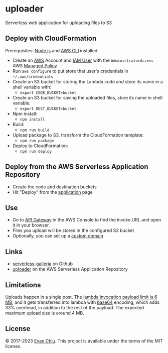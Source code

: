 # uploader

Serverless web application for uploading files to S3

## Deploy with CloudFormation

Prerequisites: [Node.js](https://nodejs.org/en/) and [AWS CLI](http://docs.aws.amazon.com/cli/latest/userguide/installing.html) installed

* Create an [AWS](https://aws.amazon.com/) Account and [IAM User](https://aws.amazon.com/iam/) with the `AdministratorAccess` AWS [Managed Policy](http://docs.aws.amazon.com/IAM/latest/UserGuide/access_policies_managed-vs-inline.html)
* Run `aws configure` to put store that user's credentials in `~/.aws/credentials`
* Create an S3 bucket for storing the Lambda code and store its name in a shell variable with:
  * `export CODE_BUCKET=bucket`
* Create an S3 bucket for saving the uploaded files, store its name in shell variable:
  * `export DEST_BUCKET=bucket`
* Npm install:
  * `npm install`
* Build:
  * `npm run build`
* Upload package to S3, transform the CloudFormation template:
  * `npm run package`
* Deploy to CloudFormation:
  * `npm run deploy`

## Deploy from the AWS Serverless Application Repository
* Create the code and destination buckets
* Hit "Deploy" from the [application](https://serverlessrepo.aws.amazon.com/applications/arn:aws:serverlessrepo:us-east-1:233054207705:applications~uploader) page

## Use
* Go to [API Gateway](https://console.aws.amazon.com/apigateway/home) in the AWS Console to find the invoke URL and open it in your browser.
* Files you upload will be stored in the configured S3 bucket
* Optionally, you can set up a [custom domain](https://docs.aws.amazon.com/apigateway/latest/developerguide/how-to-custom-domains.html)

## Links
* [serverless-galleria](https://github.com/evanchiu/serverless-galleria) on Github
* [uploader](https://serverlessrepo.aws.amazon.com/#/applications/arn:aws:serverlessrepo:us-east-1:233054207705:applications~uploader) on the AWS Serverless Application Repository

## Limitations
Uploads happen in a single post.  The [lambda invocation payload limit is 6 MB](https://docs.aws.amazon.com/lambda/latest/dg/limits.html), and it gets transferred into lambda with [base64](https://en.wikipedia.org/wiki/Base64) encoding, which adds 33% overhead, in addition to the rest of the payload. The expected maximum upload size is around 4 MB.

## License
&copy; 2017-2023 [Evan Chiu](https://evanchiu.com). This project is available under the terms of the MIT license.
